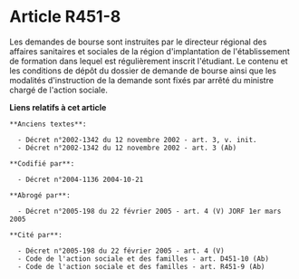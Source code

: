 # Article R451-8

Les demandes de bourse sont instruites par le directeur régional des affaires sanitaires et sociales de la région
d'implantation de l'établissement de formation dans lequel est régulièrement inscrit l'étudiant. Le contenu et les conditions
de dépôt du dossier de demande de bourse ainsi que les modalités d'instruction de la demande sont fixés par arrêté du
ministre chargé de l'action sociale.

**Liens relatifs à cet article**

	**Anciens textes**:

	  - Décret n°2002-1342 du 12 novembre 2002 - art. 3, v. init.
	  - Décret n°2002-1342 du 12 novembre 2002 - art. 3 (Ab)

	**Codifié par**:

	  - Décret n°2004-1136 2004-10-21

	**Abrogé par**:

	  - Décret n°2005-198 du 22 février 2005 - art. 4 (V) JORF 1er mars 2005

	**Cité par**:

	  - Décret n°2005-198 du 22 février 2005 - art. 4 (V)
	  - Code de l'action sociale et des familles - art. D451-10 (Ab)
	  - Code de l'action sociale et des familles - art. R451-9 (Ab)
